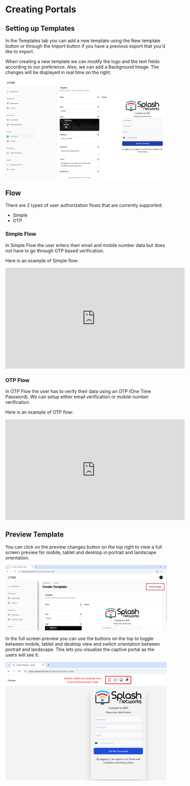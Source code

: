 # Creating Portals

## Setting up Templates

In the Templates tab you can add a new template using the New template button or through the Import button if you have a previous export that you'd like to import.

When creating a new template we can modify the logo and the text fields according to our preference. Also, we can add a Background Image. The changes will be displayed in real time on the right.

![Template](assets/images/template.png)

## Flow

There are 2 types of user authorization flows that are currently supported:

 - Simple
 - OTP

### Simple Flow

In Simple Flow the user enters their email and mobile number data but does not have to go through OTP based verification.

Here is an example of Simple flow:

<iframe width="560" height="315" 
    src="https://www.youtube.com/embed/JJcc-oSoWrg" 
    frameborder="0" allowfullscreen>
</iframe>

### OTP Flow

In OTP Flow the user has to verify their data using an OTP (One Time Password). We can setup either email verification or mobile number verification.

Here is an example of OTP flow:

<iframe width="560" height="315" 
    src="https://www.youtube.com/embed/yRG6ERp7FDg" 
    frameborder="0" allowfullscreen>
</iframe>

## Preview Template

You can click on the preview changes button on the top right to view a full screen preview for mobile, tablet and desktop in portrait and landscape orientation.

![Preview Changes](assets/images/preview-changes.png)

In the full screen preview you can use the buttons on the top to toggle between mobile, tablet and desktop view and switch orientation between portrait and landscape. This lets you visualize the captive portal as the users will see it.

![Full Preview](assets/images/full-preview.png)